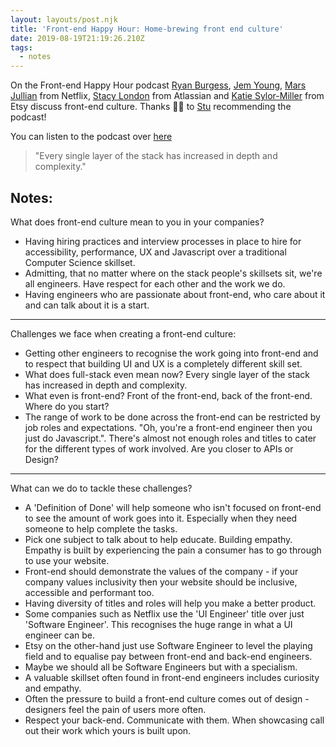 ```yaml
---
layout: layouts/post.njk
title: 'Front-end Happy Hour: Home-brewing front end culture'
date: 2019-08-19T21:19:26.210Z
tags:
  - notes
---
```

On the Front-end Happy Hour podcast [Ryan Burgess](https://twitter.com/burgessdryan), [Jem Young](https://twitter.com/JemYoung), [Mars Jullian](https://twitter.com/marsjosephine) from Netflix, [Stacy London](https://twitter.com/stacylondoner) from Atlassian and [Katie Sylor-Miller](https://twitter.com/ksylor) from Etsy discuss front-end culture. Thanks 👏🏻 to [Stu](https://twitter.com/stuartthull) recommending the podcast!

You can listen to the podcast over [here](https://frontendhappyhour.com/episodes/home-brewing-front-end-culture/.)

> "Every single layer of the stack has increased in depth and complexity."

## Notes:

What does front-end culture mean to you in your companies?

* Having hiring practices and interview processes in place to hire for accessibility, performance, UX and Javascript over a traditional Computer Science skillset.
* Admitting, that no matter where on the stack people's skillsets sit, we're all engineers. Have respect for each other and the work we do.
* Having engineers who are passionate about front-end, who care about it and can talk about it is a start.

- - -

Challenges we face when creating a front-end culture:

* Getting other engineers to recognise the work going into front-end and to respect that building UI and UX is a completely different skill set.
* What does full-stack even mean now? Every single layer of the stack has increased in depth and complexity.
* What even is front-end? Front of the front-end, back of the front-end. Where do you start?
* The range of work to be done across the front-end can be restricted by job roles and expectations. "Oh, you're a front-end engineer then you just do Javascript.". There's almost not enough roles and titles to cater for the different types of work involved. Are you closer to APIs or Design?

- - -

What can we do to tackle these challenges?

* A 'Definition of Done' will help someone who isn't focused on front-end to see the amount of work goes into it. Especially when they need someone to help complete the tasks.
* Pick one subject to talk about to help educate. Building empathy. Empathy is built by experiencing the pain a consumer has to go through to use your website.
* Front-end should demonstrate the values of the company - if your company values inclusivity then your website should be inclusive, accessible and performant too.
* Having diversity of titles and roles will help you make a better product.
* Some companies such as Netflix use the 'UI Engineer' title over just 'Software Engineer'. This recognises the huge range in what a UI engineer can be.
* Etsy on the other-hand just use Software Engineer to level the playing field and to equalise pay between front-end and back-end engineers.
* Maybe we should all be Software Engineers but with a specialism.
* A valuable skillset often found in front-end engineers includes curiosity and empathy.
* Often the pressure to build a front-end culture comes out of design - designers feel the pain of users more often.
* Respect your back-end. Communicate with them. When showcasing call out their work which yours is built upon.
 
